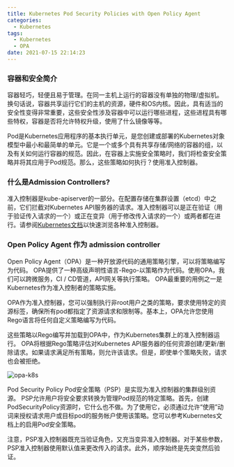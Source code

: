 ```yaml
---
title: Kubernetes Pod Security Policies with Open Policy Agent
categories:
  - Kubernetes
tags:
  - Kubernetes
  - OPA
date: 2021-07-15 22:14:23
---
```


### 容器和安全简介
容器轻巧，轻便且易于管理。在同一主机上运行的容器没有单独的物理/虚拟机。换句话说，容器共享运行它们的主机的资源，硬件和OS内核。因此，具有适当的安全性变得非常重要，这些安全性涉及容器中可以运行哪些进程，这些进程具有哪些特权，容器是否将允许特权升级，使用了什么镜像等等。

Pod是Kubernetes应用程序的基本执行单元，是您创建或部署的Kubernetes对象模型中最小和最简单的单元。它是一个或多个具有共享存储/网络的容器的组，以及有关如何运行容器的规范。因此，在容器上实施安全策略时，我们将检查安全策略并将其应用于Pod规范。那么，这些策略如何执行？使用准入控制器。

### 什么是Admission Controllers?
准入控制器是kube-apiserver的一部分。在配置存储在集群设置（etcd）中之前，它们拦截对Kubernetes API服务器的请求。准入控制器可以是正在验证（用于验证传入请求的一个）或正在变异（用于修改传入请求的一个）或两者都在进行。请参阅[Kubernetes文档](https://kubernetes.io/docs/reference/access-authn-authz/admission-controllers/#what-does-each-admission-controller-do)以快速浏览各种准入控制器。

### Open Policy Agent 作为 admission controller
Open Policy Agent（OPA）是一种开放源代码的通用策略引擎，可以将策略编写为代码。 OPA提供了一种高级声明性语言-Rego-以策略作为代码。使用OPA，我们可以跨微服务，CI / CD管道，API网关等执行策略。 OPA最重要的用例之一是Kubernetes作为准入控制者的策略实施。

OPA作为准入控制器，您可以强制执行非root用户之类的策略，要求使用特定的资源标签，确保所有pod都指定了资源请求和限制等。基本上，OPA允许您使用Rego语言将任何自定义策略编写为代码。

这些策略以Rego编写并加载到OPA中，作为Kubernetes集群上的准入控制器运行。 OPA将根据Rego策略评估对Kubernetes API服务器的任何资源创建/更新/删除请求。如果请求满足所有策略，则允许该请求。但是，即使单个策略失败，请求也会被拒绝。

![opa-k8s](https://www.cmdbyte.com/2021/02/opa-k8s.png)

Pod Security Policy
Pod安全策略（PSP）是实现为准入控制器的集群级别资源。 PSP允许用户将安全要求转换为管理Pod规范的特定策略。首先，创建PodSecurityPolicy资源时，它什么也不做。为了使用它，必须通过允许“使用”动词来授权请求​​用户或目标pod的服务帐户使用该策略。您可以参考Kubernetes文档上的启用Pod安全策略。

注意，PSP准入控制器既充当验证角色，又充当变异准入控制器。对于某些参数，PSP准入控制器使用默认值来更改传入的请求。此外，顺序始终是先突变然后验证。
